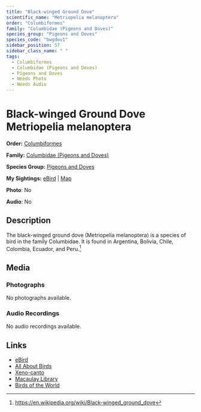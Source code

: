 ```yaml
---
title: "Black-winged Ground Dove"
scientific_name: "Metriopelia melanoptera"
order: "Columbiformes"
family: "Columbidae (Pigeons and Doves)"
species_group: "Pigeons and Doves"
species_code: "bwgdov1"
sidebar_position: 57
sidebar_class_name: " "
tags: 
  - Columbiformes
  - Columbidae (Pigeons and Doves)
  - Pigeons and Doves
  - Needs Photo
  - Needs Audio
---
```


# Black-winged Ground Dove <span className='sci_name'>Metriopelia melanoptera</span>

**Order:** [Columbiformes](/tags/columbiformes)

**Family:** [Columbidae (Pigeons and Doves)](/tags/columbidae-pigeons-and-doves)

**Species Group:** [Pigeons and Doves](/tags/pigeons-and-doves)

**My Sightings:** [eBird](https://ebird.org/lifelist?r=world&time=life&spp=bwgdov1) | [Map](/map?species_code=bwgdov1)

**Photo**: No 

**Audio**: No

## Description
The black-winged ground dove (Metriopelia melanoptera) is a species of bird in the family Columbidae. It is found in Argentina, Bolivia, Chile, Colombia, Ecuador, and Peru.[^1]

[^1]: https://en.wikipedia.org/wiki/Black-winged_ground_dove

## Media
### Photographs
No photographs available.

### Audio Recordings
No audio recordings available.

## Links
* [eBird](https://ebird.org/species/bwgdov1) 
* [All About Birds](https://www.allaboutbirds.org/guide/bwgdov1) 
* [Xeno-canto](https://www.xeno-canto.org/species/metriopelia-melanoptera) 
* [Macaulay Library](https://search.macaulaylibrary.org/catalog?taxonCode=bwgdov1&sort=rating_rank_desc)
* [Birds of the World](https://birdsoftheworld.org/bow/species/bwgdov1)
